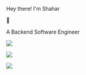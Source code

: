 Hey there! I'm Shahar
<p>
👋
</p>
A Backend Software Engineer
<p>
<p>
<img src="https://github-readme-stats.vercel.app/api/top-langs/?username=shahart&langs_count=10&hide=kotlin,makefile,css&custom_title=Languages-Incl-Archived">
<p>
<img src="https://github-readme-stats.vercel.app/api?username=shahart&show_icons=true&custom_title=Stats&include_all_commits=true&show=reviews&hide_rank=true">
<p>
<img src="https://komarev.com/ghpvc/?username=shahart"> 
